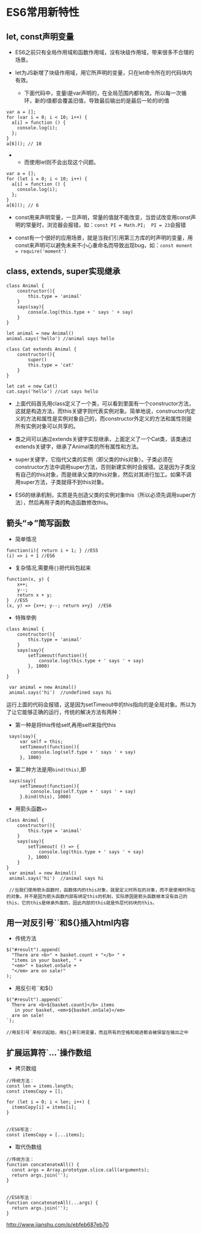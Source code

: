 <h1>ES6常用新特性</h1>

<h2>let, const声明变量</h2>

* ES6之前只有全局作用域和函数作用域，没有块级作用域，带来很多不合理的场景。

* let为JS新增了块级作用域，用它所声明的变量，只在let命令所在的代码块内有效。

  * 下面代码中，变量i是var声明的，在全局范围内都有效。所以每一次循环，新的i值都会覆盖旧值，导致最后输出的是最后一轮的i的值

```
var a = [];
for (var i = 0; i < 10; i++) {
  a[i] = function () {
    console.log(i);
  };
}
a[6](); // 10
```

* 
  * 而使用let则不会出现这个问题。
  
```
var a = [];
for (let i = 0; i < 10; i++) {
  a[i] = function () {
    console.log(i);
  };
}
a[6](); // 6
```

* const用来声明常量，一旦声明，常量的值就不能改变，当尝试改变用const声明的常量时，浏览器会报错，如：`const PI = Math.PI;  PI = 23`会报错

* const有一个很好的应用场景，就是当我们引用第三方库的时声明的变量，用const来声明可以避免未来不小心重命名而导致出现bug，如：`const monent = require('moment')`

<h2>class, extends, super实现继承</h2>

```
class Animal {
    constructor(){
        this.type = 'animal'
    }
    says(say){
        console.log(this.type + ' says ' + say)
    }
}

let animal = new Animal()
animal.says('hello') //animal says hello

class Cat extends Animal {
    constructor(){
        super()
        this.type = 'cat'
    }
}

let cat = new Cat()
cat.says('hello') //cat says hello
```

* 上面代码首先用class定义了一个类，可以看到里面有一个constructor方法，这就是构造方法，而this关键字则代表实例对象。简单地说，constructor内定义的方法和属性是实例对象自己的，而constructor外定义的方法和属性则是所有实例对象可以共享的。

* 类之间可以通过extends关键字实现继承，上面定义了一个Cat类，该类通过extends关键字，继承了Animal类的所有属性和方法。

* super关键字，它指代父类的实例（即父类的this对象）。子类必须在constructor方法中调用super方法，否则新建实例时会报错。这是因为子类没有自己的this对象，而是继承父类的this对象，然后对其进行加工。如果不调用super方法，子类就得不到this对象。

* ES6的继承机制，实质是先创造父类的实例对象this（所以必须先调用super方法），然后再用子类的构造函数修改this。

<h2>箭头“=>”简写函数</h2>

* 简单情况

```
function(i){ return i + 1; } //ES5
(i) => i + 1 //ES6
```

* 复杂情况,需要用`{}`把代码包起来

```
function(x, y) { 
    x++;
    y--;
    return x + y;
}  //ES5
(x, y) => {x++; y--; return x+y}  //ES6
```

* 特殊举例

```
class Animal {
    constructor(){
        this.type = 'animal'
    }
    says(say){
        setTimeout(function(){
            console.log(this.type + ' says ' + say)
        }, 1000)
    }
}

 var animal = new Animal()
 animal.says('hi')  //undefined says hi
```

运行上面的代码会报错，这是因为setTimeout中的this指向的是全局对象。所以为了让它能够正确的运行，传统的解决方法有两种：

* 第一种是将this传给self,再用self来指代this

```
 says(say){
     var self = this;
     setTimeout(function(){
         console.log(self.type + ' says ' + say)
     }, 1000)
```

* 第二种方法是用`bind(this)`,即

```
 says(say){
     setTimeout(function(){
         console.log(self.type + ' says ' + say)
     }.bind(this), 1000)
```

* 用箭头函数`=>`

```
class Animal {
    constructor(){
        this.type = 'animal'
    }
    says(say){
        setTimeout( () => {
            console.log(this.type + ' says ' + say)
        }, 1000)
    }
}
 var animal = new Animal()
 animal.says('hi')  //animal says hi
 
 //当我们使用箭头函数时，函数体内的this对象，就是定义时所在的对象，而不是使用时所在的对象。并不是因为箭头函数内部有绑定this的机制，实际原因是箭头函数根本没有自己的this，它的this是继承外面的，因此内部的this就是外层代码块的this。
```

<h2>用一对反引号``和${}插入html内容</h2>

* 传统方法

```
$("#result").append(
  "There are <b>" + basket.count + "</b> " +
  "items in your basket, " +
  "<em>" + basket.onSale +
  "</em> are on sale!"
);
```

* 用反引号``和${}

```
$("#result").append(`
  There are <b>${basket.count}</b> items
   in your basket, <em>${basket.onSale}</em>
  are on sale!
`);

//用反引号`来标识起始，用${}来引用变量，而且所有的空格和缩进都会被保留在输出之中
```

<h2>扩展运算符`...`操作数组</h2>

* 拷贝数组

```
//传统方法：
const len = items.length;
const itemsCopy = [];

for (let i = 0; i < len; i++) {
  itemsCopy[i] = items[i];
}


//ES6写法：
const itemsCopy = [...items];
```

* 取代伪数组

```
//传统方法：
function concatenateAll() {
  const args = Array.prototype.slice.call(arguments);
  return args.join('');
}


//ES6写法：
function concatenateAll(...args) {
  return args.join('');
}
```

http://www.jianshu.com/p/ebfeb687eb70
